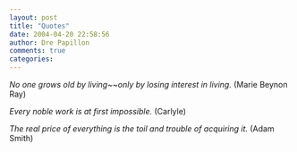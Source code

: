 ```yaml
---
layout: post
title: "Quotes"
date: 2004-04-20 22:58:56
author: Dre Papillon
comments: true
categories: 
---
```



*No one grows old by living~~only by losing interest in living.*  (Marie Beynon Ray)

*Every noble work is at first impossible.*  (Carlyle)

*The real price of everything is the toil and trouble of acquiring it.*  (Adam Smith)
